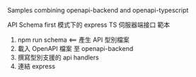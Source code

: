 Samples combining openapi-backend and openapi-typescript

API Schema first 模式下的 express TS 伺服器端接口 範本


1. npm run schema <== 產生 API 型別檔案
1. 載入 OpenAPI 檔案 至 openapi-backend
1. 撰寫型別支援的 api handlers
1. 連結 express
